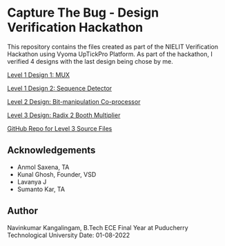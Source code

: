 # Capture The Bug - Design Verification Hackathon

This repository contains the files created as part of the NIELIT Verification Hackathon using Vyoma UpTickPro Platform.
As part of the hackathon, I verified 4 designs with the last design being chose by me.

[Level 1 Design 1: MUX](https://github.com/vyomasystems-lab/challenges-NAvi349/tree/master/level1_design1)

[Level 1 Design 2: Sequence Detector](https://github.com/vyomasystems-lab/challenges-NAvi349/tree/master/level1_design2)

[Level 2 Design: Bit-manipulation Co-processor](https://github.com/vyomasystems-lab/challenges-NAvi349/tree/master/level2_design)

[Level 3 Design: Radix 2 Booth Multiplier](https://github.com/vyomasystems-lab/challenges-NAvi349/tree/master/level3_design)

[GitHub Repo for Level 3 Source Files](https://github.com/NAvi349/rad-2-booth)

## Acknowledgements

- Anmol Saxena, TA
- Kunal Ghosh, Founder, VSD
- Lavanya J
- Sumanto Kar, TA

## Author

Navinkumar Kangalingam, B.Tech ECE Final Year at Puducherry Technological University
Date: 01-08-2022

